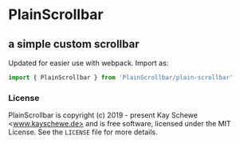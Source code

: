 # PlainScrollbar
## a simple custom scrollbar

Updated for easier use with webpack. Import as:
```js
import { PlainScrollbar } from 'PlainScrollbar/plain-scrollbar'
```

### License
PlainScrollbar is copyright (c) 2019 - present Kay Schewe <www.kayschewe.de> and
is free software, licensed under the MIT License. See the `LICENSE` file for more details.
